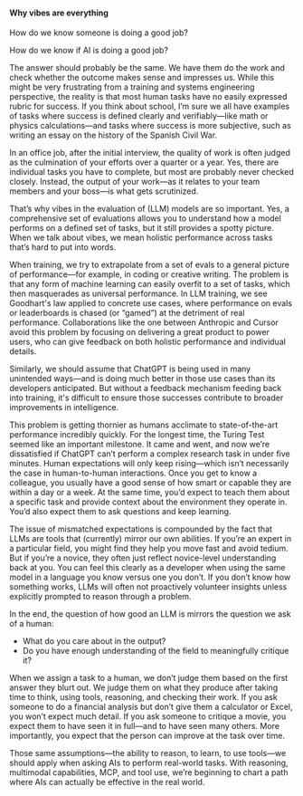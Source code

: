 #### Why vibes are everything

How do we know someone is doing a good job?

How do we know if AI is doing a good job?

The answer should probably be the same. We have them do the work and check whether the outcome makes sense and impresses us. While this might be very frustrating from a training and systems engineering perspective, the reality is that most human tasks have no easily expressed rubric for success. If you think about school, I’m sure we all have examples of tasks where success is defined clearly and verifiably—like math or physics calculations—and tasks where success is more subjective, such as writing an essay on the history of the Spanish Civil War.

In an office job, after the initial interview, the quality of work is often judged as the culmination of your efforts over a quarter or a year. Yes, there are individual tasks you have to complete, but most are probably never checked closely. Instead, the output of your work—as it relates to your team members and your boss—is what gets scrutinized.

That’s why vibes in the evaluation of (LLM) models are so important. Yes, a comprehensive set of evaluations allows you to understand how a model performs on a defined set of tasks, but it still provides a spotty picture. When we talk about vibes, we mean holistic performance across tasks that’s hard to put into words.

When training, we try to extrapolate from a set of evals to a general picture of performance—for example, in coding or creative writing. The problem is that any form of machine learning can easily overfit to a set of tasks, which then masquerades as universal performance. In LLM training, we see Goodhart's law applied to concrete use cases, where performance on evals or leaderboards is chased (or “gamed”) at the detriment of real performance. Collaborations like the one between Anthropic and Cursor avoid this problem by focusing on delivering a great product to power users, who can give feedback on both holistic performance and individual details.

Similarly, we should assume that ChatGPT is being used in many unintended ways—and is doing much better in those use cases than its developers anticipated. But without a feedback mechanism feeding back into training, it's difficult to ensure those successes contribute to broader improvements in intelligence.

This problem is getting thornier as humans acclimate to state-of-the-art performance incredibly quickly. For the longest time, the Turing Test seemed like an important milestone. It came and went, and now we’re dissatisfied if ChatGPT can’t perform a complex research task in under five minutes. Human expectations will only keep rising—which isn’t necessarily the case in human-to-human interactions. Once you get to know a colleague, you usually have a good sense of how smart or capable they are within a day or a week. At the same time, you’d expect to teach them about a specific task and provide context about the environment they operate in. You’d also expect them to ask questions and keep learning.

The issue of mismatched expectations is compounded by the fact that LLMs are tools that (currently) mirror our own abilities. If you’re an expert in a particular field, you might find they help you move fast and avoid tedium. But if you’re a novice, they often just reflect novice-level understanding back at you. You can feel this clearly as a developer when using the same model in a language you know versus one you don’t. If you don’t know how something works, LLMs will often not proactively volunteer insights unless explicitly prompted to reason through a problem.

In the end, the question of how good an LLM is mirrors the question we ask of a human:

- What do you care about in the output?
- Do you have enough understanding of the field to meaningfully critique it?

When we assign a task to a human, we don’t judge them based on the first answer they blurt out. We judge them on what they produce after taking time to think, using tools, reasoning, and checking their work. If you ask someone to do a financial analysis but don’t give them a calculator or Excel, you won’t expect much detail. If you ask someone to critique a movie, you expect them to have seen it in full—and to have seen many others. More importantly, you expect that the person can improve at the task over time.

Those same assumptions—the ability to reason, to learn, to use tools—we should apply when asking AIs to perform real-world tasks. With reasoning, multimodal capabilities, MCP, and tool use, we’re beginning to chart a path where AIs can actually be effective in the real world.
